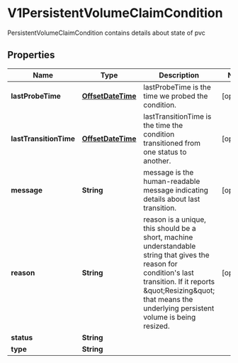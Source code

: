 

# V1PersistentVolumeClaimCondition

PersistentVolumeClaimCondition contains details about state of pvc
## Properties

Name | Type | Description | Notes
------------ | ------------- | ------------- | -------------
**lastProbeTime** | [**OffsetDateTime**](OffsetDateTime.md) | lastProbeTime is the time we probed the condition. |  [optional]
**lastTransitionTime** | [**OffsetDateTime**](OffsetDateTime.md) | lastTransitionTime is the time the condition transitioned from one status to another. |  [optional]
**message** | **String** | message is the human-readable message indicating details about last transition. |  [optional]
**reason** | **String** | reason is a unique, this should be a short, machine understandable string that gives the reason for condition&#39;s last transition. If it reports \&quot;Resizing\&quot; that means the underlying persistent volume is being resized. |  [optional]
**status** | **String** |  | 
**type** | **String** |  | 



